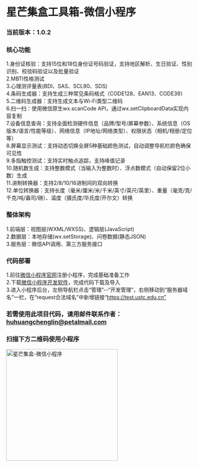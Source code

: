 # 星芒集盒工具箱-微信小程序
### 当前版本：1.0.2
### 核心功能
1.身份证核验：支持15位和18位身份证号码验证，支持地区解析、生日验证、性别识别、校验码验证以及批量验证  
2.MBTI性格测试  
3.心理测评量表(BDI、SAS、SCL90、SDS)  
4.条码生成器：支持生成三种常见条码格式（CODE128、EAN13、CODE39）  
5.二维码生成器：支持生成文本与Wi-Fi类型二维码  
6.扫一扫：使用微信原生wx.scanCode API，通过wx.setClipboardData实现内容复制  
7.设备信息查询：支持全面检测硬件信息（品牌/型号/屏幕参数）、系统信息（OS版本/语言/性能等级）、网络信息（IP地址/网络类型）、权限状态（相机/相册/定位等）  
8.屏幕显示测试：支持动态切换全屏5种基础颜色测试，自动调整导航栏颜色确保可见性  
9.多指触控测试：支持实时触点追踪，支持峰值记录  
10.随机数生成：支持整数模式（当输入为整数时）、浮点数模式（自动保留2位小数）生成  
11.进制转换器：支持2/8/10/16进制间的双向转换  
12.单位转换器：支持长度（毫米/厘米/米/千米/英寸/英尺/英里）、重量（毫克/克/千克/吨/盎司/磅）、温度（摄氏度/华氏度/开尔文）转换  
### 整体架构
1.前端层：视图层(WXML/WXSS)、逻辑层(JavaScript)  
2.数据层：本地存储(wx.setStorage)、问卷数据(静态JSON)  
3.服务层：微信API调用、第三方服务接口  
### 代码部署
1.前往[微信小程序官网](https://mp.weixin.qq.com/wxamp/index/index)注册小程序，完成基础准备工作  
2.下载[微信小程序开发软件](https://developers.weixin.qq.com/miniprogram/dev/devtools/download.html)，完成代码下载及导入  
3.进入小程序后台，左侧导航栏点击“管理”--“开发管理”，右侧移动到“服务器域名”一栏，在“request合法域名”中新增链接“https://test.ustc.edu.cn”  
### 若需使用此项目代码，请用邮件联系作者：huhuangchenglin@petalmail.com
### 扫描下方二维码使用小程序
<img src="https://vip.123pan.cn/1832150722/yk6baz03t0l000d7w33fgukp7a5hjwtfDIYwDqeyDdUvDpxPAdDxDF==.jpg" alt="星芒集盒-微信小程序" width="300" height="300">
